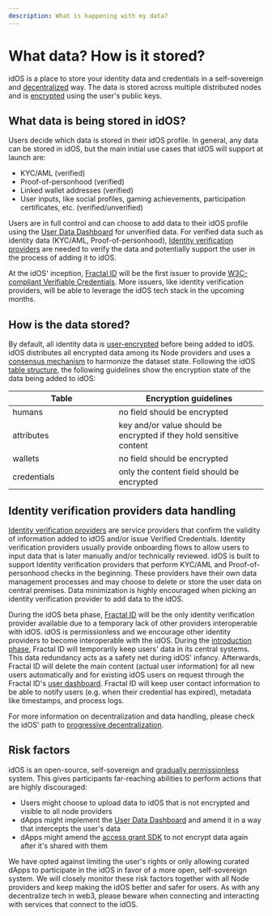 ```yaml
---
description: What is happening with my data?
---
```


# What data? How is it stored?

idOS is a place to store your identity data and credentials in a self-sovereign and [decentralized](../how-it-works/progressive-decentralization.md) way. The data is stored across multiple distributed nodes and is [encrypted](../how-it-works/encryption.md) using the user's public keys.&#x20;

## **What data is being stored in idOS?**  &#x20;

Users decide which data is stored in their idOS profile. In general, any data can be stored in idOS, but the main initial use cases that idOS will support at launch are:

* KYC/AML (verified)&#x20;
* Proof-of-personhood (verified)&#x20;
* Linked wallet addresses (verified)
* User inputs, like social profiles, gaming achievements, participation certificates, etc. (verified/unverified)&#x20;

Users are in full control and can choose to add data to their idOS profile using the [User Data Dashboard](../how-it-works/functionality/user-data-dashboard.md) for unverified data. For verified data such as identity data (KYC/AML, Proof-of-personhood), [Identity verification providers](../how-it-works/system-architecture/roles-main-stakeholders.md#issuers) are needed to verify the data and potentially support the user in the process of adding it to idOS.&#x20;

At the idOS' inception, [Fractal ID](https://fractal.id) will be the first issuer to provide [W3C-compliant Verifiable Credentials](../how-it-works/system-architecture/decentralized-storage/w3c-verifiable-credentials.md). More issuers, like identity verification providers, will be able to leverage the idOS tech stack in the upcoming months.

## **How is the data stored?**

By default, all identity data is [user-encrypted](../how-it-works/encryption.md#derived-key-generation) before being added to idOS. idOS distributes all encrypted data among its Node providers and uses a [consensus mechanism](../how-it-works/system-architecture/decentralized-storage/#consensus) to harmonize the dataset state. Following the idOS [table structure](../how-it-works/system-architecture/decentralized-storage/database-overview.md), the following guidelines show the encryption state of the data being added to idOS:    &#x20;

<table><thead><tr><th width="194">Table</th><th>Encryption guidelines</th></tr></thead><tbody><tr><td>humans</td><td>no field should be encrypted</td></tr><tr><td>attributes</td><td>key and/or value should be encrypted if they hold sensitive content</td></tr><tr><td>wallets</td><td>no field should be encrypted</td></tr><tr><td>credentials</td><td>only the content field should be encrypted</td></tr></tbody></table>

## **Identity verification providers data handling**

[Identity verification providers](../how-it-works/system-architecture/roles-main-stakeholders.md#issuers) are service providers that confirm the validity of information added to idOS and/or issue Verified Credentials. Identity verification providers usually provide onboarding flows to allow users to input data that is later manually and/or technically reviewed. idOS is built to support Identity verification providers that perform KYC/AML and Proof-of-personhood checks in the beginning. These providers have their own data management processes and may choose to delete or store the user data on central premises. Data minimization is highly encouraged when picking an identity verification provider to add data to the idOS. &#x20;

During the idOS beta phase, [Fractal ID](https://fractal.id) will be the only identity verification provider available due to a temporary lack of other providers interoperable with idOS. idOS is permissionless and we encourage other identity providers to become interoperable with the idOS. During the [introduction phase](../how-it-works/progressive-decentralization.md), Fractal ID will temporarily keep users' data in its central systems. This data redundancy acts as a safety net during idOS' infancy. Afterwards, Fractal ID will delete the main content (actual user information) for all new users automatically and for existing idOS users on request through the Fractal ID's [user dashboard](https://app.fractal.id/login). Fractal ID will keep user contact information to be able to notify users (e.g. when their credential has expired), metadata like timestamps, and process logs.&#x20;

For more information on decentralization and data handling, please check the idOS' path to [progressive decentralization](../how-it-works/progressive-decentralization.md).

## **Risk factors**

idOS is an open-source, self-sovereign and [gradually permissionless](../how-it-works/progressive-decentralization.md) system. This gives participants far-reaching abilities to perform actions that are highly discouraged:&#x20;

* Users might choose to upload data to idOS that is not encrypted and visible to all node providers&#x20;
* dApps might implement the [User Data Dashboard](../how-it-works/functionality/user-data-dashboard.md) and amend it in a way that intercepts the user's data
* dApps might amend the [access grant SDK](../how-it-works/functionality/granting-data-access.md) to not encrypt data again after it's shared with them&#x20;

We have opted against limiting the user's rights or only allowing curated dApps to participate in the idOS in favor of a more open, self-sovereign system. We will closely monitor these risk factors together with all Node providers and keep making the idOS better and safer for users. As with any decentralize tech in web3, please beware when connecting and interacting with services that connect to the idOS.&#x20;
